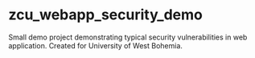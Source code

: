 # zcu_webapp_security_demo
Small demo project demonstrating typical security vulnerabilities in web application.
Created for University of West Bohemia.
